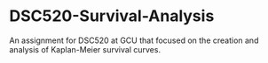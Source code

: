 # DSC520-Survival-Analysis
 An assignment for DSC520 at GCU that focused on the creation and analysis of Kaplan-Meier survival curves.
